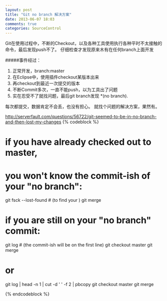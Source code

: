 ```yaml
---
layout: post
title: "Git no branch 解决方案"
date: 2013-06-07 18:03
comments: true
categories: SourceControl
---
```


Git在使用过程中，不断的Checkout，以及各种工具使用执行各种平时不太接触的命令，最后发现push不了。 仔细检查才发现原来木有在任何branch上面开发

#####事件经过：
1. 正常开发，branch:master
2. 在Eclipse中，使用插件checkout某版本出来
3. 再checkout到最近一次提交的版本
4. 不断Commit多次，一直不能push，以为工具出了问题
5. 实在忍受不了就找问题，最后git branch发现 *(no branch).

每次都提交，数据肯定不会丢，也没有担心。
就找个问题的解决方案，果然有。


http://serverfault.com/questions/56722/git-seemed-to-be-in-no-branch-and-then-lost-my-changes
{% codeblock %}
# if you have already checked out to master, 
# you won't know the commit-ish of your "no branch":

git fsck --lost-found # (to find your <commit-ish>)
git merge <commit-ish>

# if you are still on your "no branch" commit:

git log # (the commit-ish will be on the first line)
git checkout master
git merge <commit-ish>

# or

git log | head -n 1 | cut -d ' ' -f 2 | pbcopy
git checkout master
git merge <commit-ish>

{% endcodeblock %}